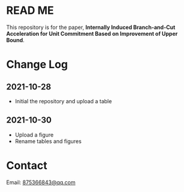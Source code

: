 # READ ME

This repository is for the paper, **Internally Induced Branch-and-Cut Acceleration for Unit Commitment Based on Improvement of Upper Bound**.

# Change Log

## 2021-10-28

- Initial the repository and upload a table

## 2021-10-30

- Upload a figure
- Rename tables and figures

# Contact

Email: 875366843@qq.com
